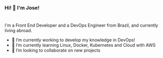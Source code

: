 ### Hi! 👋 I'm Jose!

#

I'm a Front End Developer and a DevOps Engineer from Brazil, and currently living abroad. 

- 🔭 I’m currently working to develop my knowledge in DevOps!
- 🌱 I’m currently learning Linux, Docker, Kubernetes and Cloud with AWS
- 👯 I’m looking to collaborate on new projects


